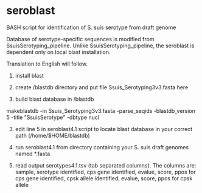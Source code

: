 # seroblast
BASH script for identification of S. suis serotype from draft genome

Database of serotype-specific sequences is modified from SsuisSerotyping_pipeline. Unlike SsuisSerotyping_pipeline, the seroblast is dependent only on local blast installation.

Translation to English will follow.

1. install blast 

2. create /blastdb directory and put file Ssuis_Serotyping3v3.fasta here
 
3. build blast database in /blastdb

makeblastdb -in Ssuis_Serotyping3v3.fasta -parse_seqids -blastdb_version 5 -title "SsuisSerotype" -dbtype nucl

3. edit line 5 in seroblast4.1 script to locate blast database in your correct path (/home/$HOME/blastdb)

4. run seroblast4.1 from directory containing your S. suis draft genomes named *.fasta

5. read output serotypes4.1.tsv (tab separated columns). The columns are: sample, serotype identified, cps gene identified, evalue, score, ppos for cps gene identified, cpsk allele identified, evalue, score, ppos for cpsk allele  
